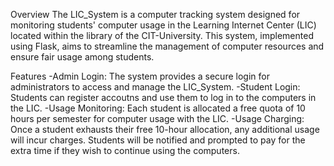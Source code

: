 Overview
The LIC_System is a computer tracking system designed for monitoring students' computer usage in the Learning Internet Center (LIC) located within the library of the CIT-University. This system, implemented using Flask, aims to streamline the management of computer resources and ensure fair usage among students.

Features
-Admin Login: The system provides a secure login for administrators to access and manage the LIC_System.
-Student Login: Students can register accoutns and use them to log in to the computers in the LIC.
-Usage Monitoring: Each student is allocated a free quota of 10 hours per semester for computer usage with the LIC.
-Usage Charging: Once a student exhausts their free 10-hour allocation, any additional usage will incur charges. Students will be notified and prompted to pay for the extra time if they wish to continue using the computers.

